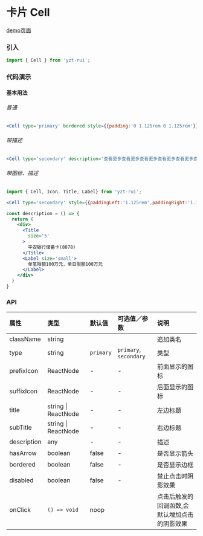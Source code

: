 # 卡片 Cell

[demo页面](https://yyb323.com/yui.mobile/cell)

### 引入

```js
import { Cell } from 'yzt-rui';
```

### 代码演示

#### 基本用法

###### 普通
```jsx
<Cell type='primary' bordered style={{padding:'0 1.125rem 0 1.125rem'}} onClick={()=>{console.log(12)}} subTitle='查看更多' title='产品相关协议' hasArrow />
```

###### 带描述
```jsx
<Cell type='secondary' description='查看更多查看更多查看更多查看更多查看更多查看更多查看更多查看更多' title='产品相关协议'/>
```

###### 带图标、描述
```jsx
import { Cell, Icon, Title, Label} from 'yzt-rui';

<Cell type='secondary' style={{paddingLeft:'1.125rem',paddingRight:'1.125rem'}} prefixIcon={<Icon size='m' color='link' type='universal' />} bordered description={description()}  hasArrow />

const description = () => {
  return (
    <div>
      <Title
        size='5'
      >
        平安银行储蓄卡(8878)
      </Title>
      <Label size='small'>
        单笔限额100万元，单日限额100万元
      </Label>
    </div>
  )
}
```

### API

| 属性 | 类型 | 默认值 | 可选值／参数 | 说明 |
| :--- | :--- | :--- | :--- | :--- |
| className | string | | | 追加类名 |
| type | string | `primary` | `primary`, `secondary` | 类型 |
| prefixIcon | ReactNode | - | - | 前面显示的图标 |
| suffixIcon | ReactNode | - | - | 后面显示的图标 |
| title | string &#124; ReactNode | - | - | 左边标题 |
| subTitle | string &#124; ReactNode | - | - | 右边标题 |
| description | any | - | - | 描述 |
| hasArrow | boolean | false | - | 是否显示箭头 |
| bordered | boolean | false | - | 是否显示边框 |
| disabled | boolean | false | - | 禁止点击时阴影效果 |
| onClick | <code>() => void</code> | noop | | 点击后触发的回调函数,会默认增加点击的阴影效果 |






